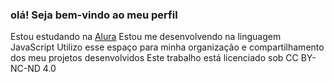 ### olá! Seja bem-vindo ao meu perfil

Estou estudando na [Alura](https://www.alura.com.br)
Estou me desenvolvendo na linguagem JavaScript
Utilizo esse espaço para minha organização e compartilhamento dos meu projetos desenvolvidos
Este trabalho está licenciado sob CC BY-NC-ND 4.0 
